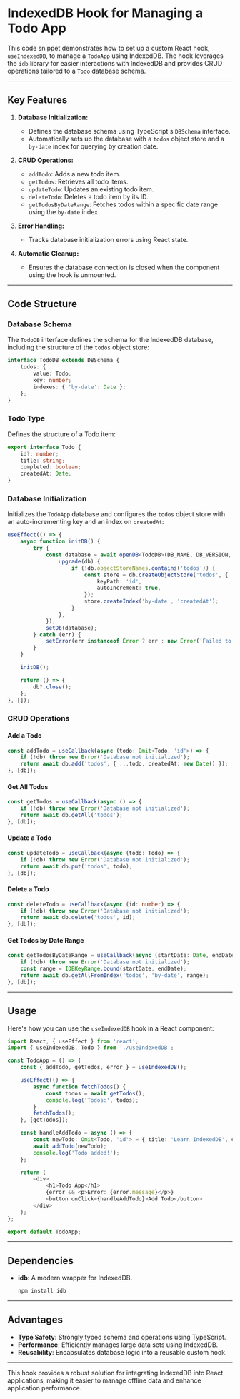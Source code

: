 # IndexedDB Hook for Managing a Todo App

This code snippet demonstrates how to set up a custom React hook, `useIndexedDB`, to manage a `TodoApp` using IndexedDB. The hook leverages the `idb` library for easier interactions with IndexedDB and provides CRUD operations tailored to a `Todo` database schema. 

---

## Key Features

1. **Database Initialization:**
   - Defines the database schema using TypeScript's `DBSchema` interface.
   - Automatically sets up the database with a `todos` object store and a `by-date` index for querying by creation date.

2. **CRUD Operations:**
   - `addTodo`: Adds a new todo item.
   - `getTodos`: Retrieves all todo items.
   - `updateTodo`: Updates an existing todo item.
   - `deleteTodo`: Deletes a todo item by its ID.
   - `getTodosByDateRange`: Fetches todos within a specific date range using the `by-date` index.

3. **Error Handling:**
   - Tracks database initialization errors using React state.

4. **Automatic Cleanup:**
   - Ensures the database connection is closed when the component using the hook is unmounted.

---

## Code Structure

### Database Schema

The `TodoDB` interface defines the schema for the IndexedDB database, including the structure of the `todos` object store:

```typescript
interface TodoDB extends DBSchema {
    todos: {
        value: Todo;
        key: number;
        indexes: { 'by-date': Date };
    };
}
```

### Todo Type

Defines the structure of a Todo item:

```typescript
export interface Todo {
    id?: number;
    title: string;
    completed: boolean;
    createdAt: Date;
}
```

### Database Initialization

Initializes the `TodoApp` database and configures the `todos` object store with an auto-incrementing key and an index on `createdAt`:

```typescript
useEffect(() => {
    async function initDB() {
        try {
            const database = await openDB<TodoDB>(DB_NAME, DB_VERSION, {
                upgrade(db) {
                    if (!db.objectStoreNames.contains('todos')) {
                        const store = db.createObjectStore('todos', {
                            keyPath: 'id',
                            autoIncrement: true,
                        });
                        store.createIndex('by-date', 'createdAt');
                    }
                },
            });
            setDb(database);
        } catch (err) {
            setError(err instanceof Error ? err : new Error('Failed to initialize database'));
        }
    }

    initDB();

    return () => {
        db?.close();
    };
}, []);
```

### CRUD Operations

#### Add a Todo
```typescript
const addTodo = useCallback(async (todo: Omit<Todo, 'id'>) => {
    if (!db) throw new Error('Database not initialized');
    return await db.add('todos', { ...todo, createdAt: new Date() });
}, [db]);
```

#### Get All Todos
```typescript
const getTodos = useCallback(async () => {
    if (!db) throw new Error('Database not initialized');
    return await db.getAll('todos');
}, [db]);
```

#### Update a Todo
```typescript
const updateTodo = useCallback(async (todo: Todo) => {
    if (!db) throw new Error('Database not initialized');
    return await db.put('todos', todo);
}, [db]);
```

#### Delete a Todo
```typescript
const deleteTodo = useCallback(async (id: number) => {
    if (!db) throw new Error('Database not initialized');
    return await db.delete('todos', id);
}, [db]);
```

#### Get Todos by Date Range
```typescript
const getTodosByDateRange = useCallback(async (startDate: Date, endDate: Date) => {
    if (!db) throw new Error('Database not initialized');
    const range = IDBKeyRange.bound(startDate, endDate);
    return await db.getAllFromIndex('todos', 'by-date', range);
}, [db]);
```

---

## Usage

Here's how you can use the `useIndexedDB` hook in a React component:

```typescript
import React, { useEffect } from 'react';
import { useIndexedDB, Todo } from './useIndexedDB';

const TodoApp = () => {
    const { addTodo, getTodos, error } = useIndexedDB();

    useEffect(() => {
        async function fetchTodos() {
            const todos = await getTodos();
            console.log('Todos:', todos);
        }
        fetchTodos();
    }, [getTodos]);

    const handleAddTodo = async () => {
        const newTodo: Omit<Todo, 'id'> = { title: 'Learn IndexedDB', completed: false, createdAt: new Date() };
        await addTodo(newTodo);
        console.log('Todo added!');
    };

    return (
        <div>
            <h1>Todo App</h1>
            {error && <p>Error: {error.message}</p>}
            <button onClick={handleAddTodo}>Add Todo</button>
        </div>
    );
};

export default TodoApp;
```

---

## Dependencies

- **idb**: A modern wrapper for IndexedDB.
  ```bash
  npm install idb
  ```

---

## Advantages

- **Type Safety**: Strongly typed schema and operations using TypeScript.
- **Performance**: Efficiently manages large data sets using IndexedDB.
- **Reusability**: Encapsulates database logic into a reusable custom hook.

---

This hook provides a robust solution for integrating IndexedDB into React applications, making it easier to manage offline data and enhance application performance.
